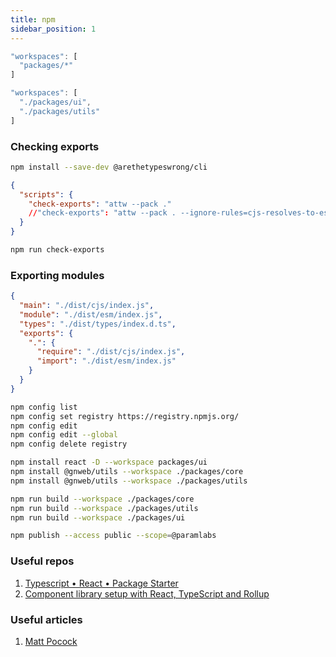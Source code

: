 ```yaml
---
title: npm
sidebar_position: 1
---
```


```ts
"workspaces": [
  "packages/*"
]

"workspaces": [
  "./packages/ui",
  "./packages/utils"
]
```

### Checking exports

```bash
npm install --save-dev @arethetypeswrong/cli
```

```json
{
  "scripts": {
    "check-exports": "attw --pack ."
    //"check-exports": "attw --pack . --ignore-rules=cjs-resolves-to-esm"
  }
}
```

```bash
npm run check-exports
```

### Exporting modules

```json
{
  "main": "./dist/cjs/index.js",
  "module": "./dist/esm/index.js",
  "types": "./dist/types/index.d.ts",
  "exports": {
    ".": {
      "require": "./dist/cjs/index.js",
      "import": "./dist/esm/index.js"
    }
  }
}
```

```bash
npm config list
npm config set registry https://registry.npmjs.org/
npm config edit
npm config edit --global
npm config delete registry
```

```bash
npm install react -D --workspace packages/ui
npm install @gnweb/utils --workspace ./packages/core
npm install @gnweb/utils --workspace ./packages/utils
```

```bash
npm run build --workspace ./packages/core
npm run build --workspace ./packages/utils
npm run build --workspace ./packages/ui
```

```bash
npm publish --access public --scope=@paramlabs
```

### Useful repos

1. [Typescript • React • Package Starter](https://github.com/TimMikeladze/typescript-react-package-starter)
2. [Component library setup with React, TypeScript and Rollup](https://dev.to/siddharthvenkatesh/component-library-setup-with-react-typescript-and-rollup-onj)

### Useful articles

1. [Matt Pocock](https://www.totaltypescript.com/how-to-create-an-npm-package)
